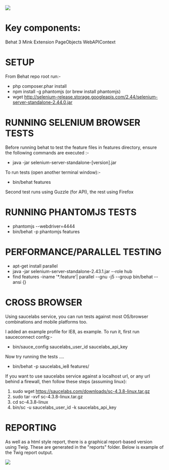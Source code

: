 <img src="https://travis-ci.org/jaffamonkey/behat-3-kickstart.svg?branch=master" style="max-width:100%;">

Key components:
==============
Behat 3
Mink Extension
PageObjects
WebAPIContext

SETUP
==============

From Behat repo root run:-
* php composer.phar install
* npm install -g phantomjs (or brew install phantomjs)
* wget http://selenium-release.storage.googleapis.com/2.44/selenium-server-standalone-2.44.0.jar

RUNNING SELENIUM BROWSER TESTS
==============================

Before running behat to test the feature files in features directory, ensure the following commands are executed :-
* java -jar selenium-server-standalone-[version].jar

To run tests (open another terminal window):-
* bin/behat features

Second test runs using Guzzle (for API), the rest using Firefox

RUNNING PHANTOMJS TESTS
=======================

* phantomjs --webdriver=4444
* bin/behat -p phantomjs features


PERFORMANCE/PARALLEL TESTING
============================

* apt-get install parallel
* java -jar selenium-server-standalone-2.43.1.jar --role hub
* find features -iname '*.feature'|  parallel --gnu -j5 --group bin/behat --ansi {}


CROSS BROWSER
============

Using saucelabs service, you can run tests against most OS/browser combinations and mobile platforms too.

I added an example profile for IE8, as example.  To run it, first run sauceconnect config:-

* bin/sauce_config saucelabs_user_id saucelabs_api_key

Now try running the tests ....

* bin/behat -p saucelabs_ie8 features/

If you want to use saucelabs service against a localhost url, or any url behind a firewall, then follow these steps (assuming linux):

1. sudo wget https://saucelabs.com/downloads/sc-4.3.8-linux.tar.gz
2. sudo tar -xvf sc-4.3.8-linux.tar.gz
3. cd sc-4.3.8-linux
4. bin/sc -u saucelabs_user_id -k saucelabs_api_key


REPORTING
============

As well as a html style report, there is a graphical report-based version using Twig.  These are generated in the "reports" folder.  Below is example of the Twig report output.

<img src="http://jaffamonkey.com/wp-content/uploads/2015/05/Screen-Shot-2015-05-20-at-03.30.51.png" style="max-width:100%;">

